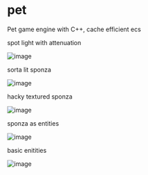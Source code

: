 # pet
Pet game engine with C++, cache efficient ecs

spot light with attenuation

![image](https://user-images.githubusercontent.com/1905875/77820248-dc3fa380-70ae-11ea-835f-a528fde35eca.png)

sorta lit sponza

![image](https://user-images.githubusercontent.com/1905875/77819117-6a635c00-70a6-11ea-9023-85c5eaf35053.png)

hacky textured sponza

![image](https://user-images.githubusercontent.com/1905875/76677840-fd799d80-65a0-11ea-8510-9bdb57204a98.png)

sponza as entities

![image](https://user-images.githubusercontent.com/1905875/76593531-91296c00-64c4-11ea-9909-22b8c6eebbbf.png)

basic enitities

![image](https://user-images.githubusercontent.com/1905875/76050328-ac2c3700-5f2c-11ea-9e70-77b60e7c9622.png)
